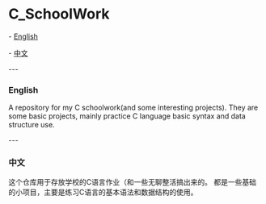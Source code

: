 # C_SchoolWork

\- [English](#english)

\- [中文](#中文)

\---

### English

A repository for my C schoolwork(and some interesting projects).  They are some basic projects, mainly practice C language basic syntax and data structure use.

\---

### 中文

这个仓库用于存放学校的C语言作业（和一些无聊整活搞出来的。  都是一些基础的小项目，主要是练习C语言的基本语法和数据结构的使用。
